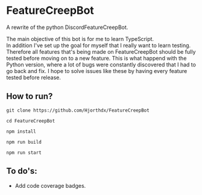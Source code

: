 # FeatureCreepBot
A rewrite of the python DiscordFeatureCreepBot.

The main objective of this bot is for me to learn TypeScript. <br/>
In addition I've set up the goal for myself that I really want to learn testing. Therefore all features that's being made on FeatureCreepBot should be fully tested before moving on to a new feature. This is what happend with the Python version, where a lot of bugs were constantly discovered that I had to go back and fix. I hope to solve issues like these by having every feature tested before release.

## How to run? <br/>
`git clone https://github.com/Hjorthdx/FeatureCreepBot`

`cd FeatureCreepBot`

`npm install`

`npm run build`

`npm run start`

## To do's:
- Add code coverage badges.